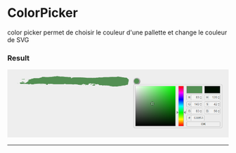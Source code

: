 # ColorPicker

color picker permet de choisir le couleur d'une pallette et change le couleur de SVG

### Result

  ![Image](https://github.com/DevHardAJM/ColorPicker/blob/master/colorPicker.PNG)
***
